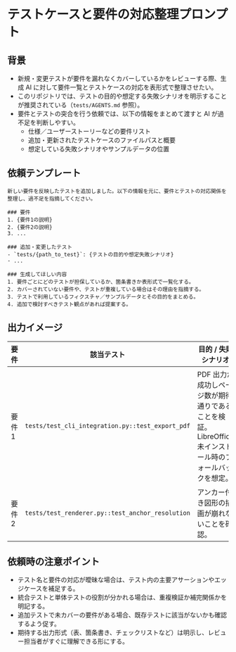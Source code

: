 # テストケースと要件の対応整理プロンプト

## 背景
- 新規・変更テストが要件を漏れなくカバーしているかをレビューする際、生成 AI に対して要件一覧とテストケースの対応を表形式で整理させたい。
- このリポジトリでは、テストの目的や想定する失敗シナリオを明示することが推奨されている（`tests/AGENTS.md` 参照）。
- 要件とテストの突合を行う依頼では、以下の情報をまとめて渡すと AI が過不足を判断しやすい。
  - 仕様／ユーザーストーリーなどの要件リスト
  - 追加・更新されたテストケースのファイルパスと概要
  - 想定している失敗シナリオやサンプルデータの位置

## 依頼テンプレート
```
新しい要件を反映したテストを追加しました。以下の情報を元に、要件とテストの対応関係を整理し、過不足を指摘してください。

### 要件
1. {要件1の説明}
2. {要件2の説明}
3. ...

### 追加・変更したテスト
- `tests/{path_to_test}`: {テストの目的や想定失敗シナリオ}
- ...

### 生成してほしい内容
1. 要件ごとにどのテストが担保しているか、箇条書きか表形式で一覧化する。
2. カバーされていない要件や、テストが重複している場合はその理由を指摘する。
3. テストで利用しているフィクスチャ／サンプルデータとその目的をまとめる。
4. 追加で検討すべきテスト観点があれば提案する。
```

## 出力イメージ
| 要件 | 該当テスト | 目的 / 失敗シナリオ | サンプルデータ | 備考 |
| ---- | ---------- | ------------------ | -------------- | ---- |
| 要件1 | `tests/test_cli_integration.py::test_export_pdf` | PDF 出力が成功しページ数が期待通りであることを検証。LibreOffice 未インストール時のフォールバックを想定。 | `samples/json/sample_spec.json` | フォールバック分岐は未テスト、追加検討。 |
| 要件2 | `tests/test_renderer.py::test_anchor_resolution` | アンカー付き図形の描画が崩れないことを確認。 | `samples/templates/layout_anchor.pptx` | - |

## 依頼時の注意ポイント
- テスト名と要件の対応が曖昧な場合は、テスト内の主要アサーションやエッジケースを補足する。
- 統合テストと単体テストの役割が分かれる場合は、重複検証か補完関係かを明記する。
- 追加テストで未カバーの要件がある場合、既存テストに該当がないかも確認するよう促す。
- 期待する出力形式（表、箇条書き、チェックリストなど）は明示し、レビュー担当者がすぐに理解できる形にする。
